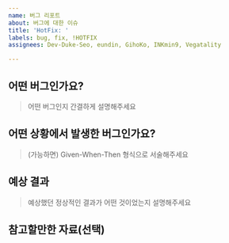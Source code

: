 ```yaml
---
name: 버그 리포트
about: 버그에 대한 이슈
title: 'HotFix: '
labels: bug, fix, !HOTFIX
assignees: Dev-Duke-Seo, eundin, GihoKo, INKmin9, Vegatality

---
```


## 어떤 버그인가요?

> 어떤 버그인지 간결하게 설명해주세요

## 어떤 상황에서 발생한 버그인가요?

> (가능하면) Given-When-Then 형식으로 서술해주세요

## 예상 결과

> 예상했던 정상적인 결과가 어떤 것이었는지 설명해주세요

## 참고할만한 자료(선택)
